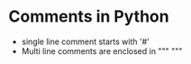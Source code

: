 # Comments in Python

- single line comment starts with '#'
- Multi line comments are enclosed in """ <comment> """
